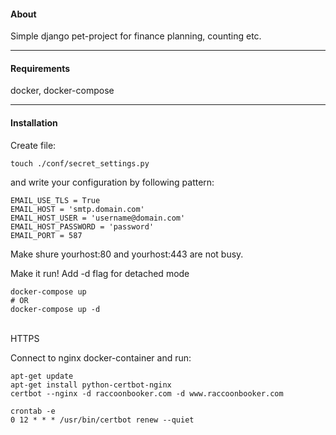 #### About
Simple django pet-project for finance planning, counting etc.

--- 
#### Requirements
docker, docker-compose

--- 
#### Installation
Create file: 

    touch ./conf/secret_settings.py 

and write your configuration by following pattern:

	EMAIL_USE_TLS = True
	EMAIL_HOST = 'smtp.domain.com'
	EMAIL_HOST_USER = 'username@domain.com'
	EMAIL_HOST_PASSWORD = 'password'
	EMAIL_PORT = 587

Make shure yourhost:80 and yourhost:443 are not busy.

Make it run!
Add -d flag for detached mode


    docker-compose up
    # OR
    docker-compose up -d 
    
<br>
HTTPS 

Connect to nginx docker-container and run:

    apt-get update
    apt-get install python-certbot-nginx
    certbot --nginx -d raccoonbooker.com -d www.raccoonbooker.com
    
    crontab -e
    0 12 * * * /usr/bin/certbot renew --quiet